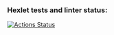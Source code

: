 ### Hexlet tests and linter status:
[![Actions Status](https://github.com/disscate/python-project-49/workflows/hexlet-check/badge.svg)](https://github.com/disscate/python-project-49/actions)